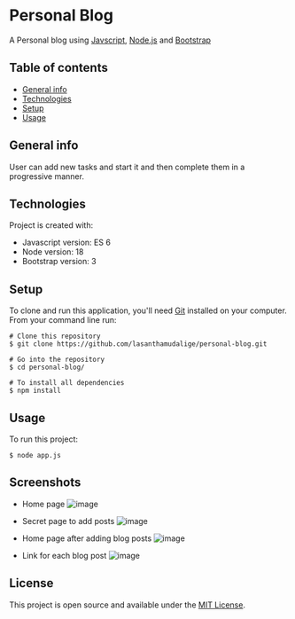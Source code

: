 # Personal Blog

A Personal blog using [Javscript](https://developer.mozilla.org/en-US/docs/Web/javascript), [Node.js](https://nodejs.org/en/) and [Bootstrap](https://getbootstrap.com/)

## Table of contents
* [General info](#general-info)
* [Technologies](#technologies)
* [Setup](#setup)
* [Usage](#usage)

## General info

User can add new tasks and start it and then complete them in a progressive manner. 

## Technologies
Project is created with:
* Javascript version: ES 6
* Node version: 18
* Bootstrap version: 3
	
## Setup

To clone and run this application, you'll need [Git](https://git-scm.com) installed on your computer.\
From your command line run:

```
# Clone this repository
$ git clone https://github.com/lasanthamudalige/personal-blog.git

# Go into the repository
$ cd personal-blog/

# To install all dependencies
$ npm install
```


## Usage

To run this project:

```
$ node app.js
```

## Screenshots
  - Home page
      ![image](https://user-images.githubusercontent.com/91461938/222901579-455fe0e4-9011-4e7a-9a98-d4724e86d3fe.png)
  
  - Secret page to add posts
      ![image](https://user-images.githubusercontent.com/91461938/222901626-818c6edc-4c6e-4410-a832-3ab9cee56700.png)
  
  - Home page after adding blog posts
      ![image](https://user-images.githubusercontent.com/91461938/222901803-3fd83bfd-d25b-419d-8628-9416c279a82c.png)

  - Link for each blog post
      ![image](https://user-images.githubusercontent.com/91461938/222901922-855fea80-0dd7-4113-a72c-648e2171c410.png)


## License 
This project is open source and available under the [MIT License](https://github.com/lasanthamudalige/personal-blog/blob/main/LICENSE).
